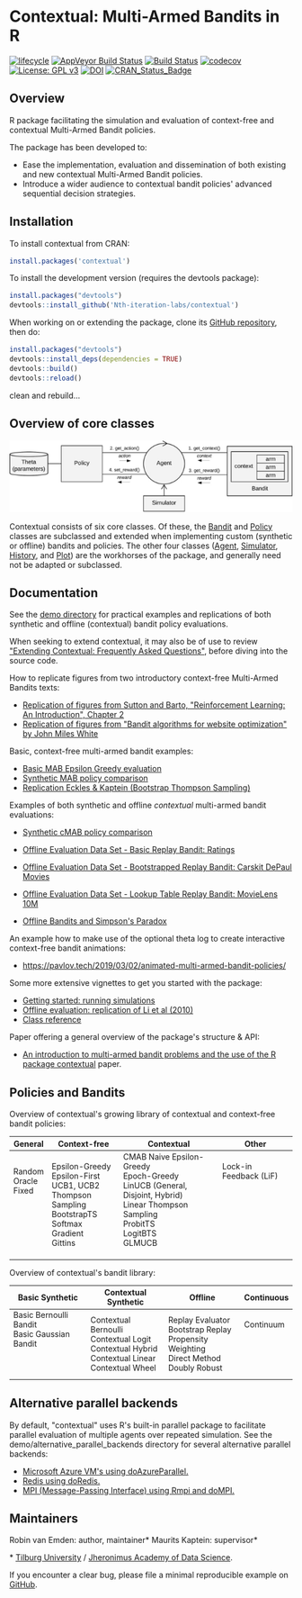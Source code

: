 Contextual: Multi-Armed Bandits in R
====================================

[![lifecycle](https://img.shields.io/badge/lifecycle-maturing-blue.svg?style=flat)](https://tidyverse.org/lifecycle/#maturing) [![AppVeyor Build Status](https://ci.appveyor.com/api/projects/status/github/Nth-iteration-labs/contextual?branch=master&svg=true)](https://ci.appveyor.com/project/robinvanemden/contextual) [![Build Status](https://travis-ci.org/Nth-iteration-labs/contextual.svg?branch=master)](https://travis-ci.org/Nth-iteration-labs/contextual) [![codecov](https://codecov.io/gh/Nth-iteration-labs/contextual/branch/master/graph/badge.svg)](https://codecov.io/gh/Nth-iteration-labs/contextual)[![License: GPL v3](https://img.shields.io/badge/License-GPL%20v3-green.svg)](https://www.gnu.org/licenses/gpl-3.0) [![DOI](https://zenodo.org/badge/114037654.svg)](https://zenodo.org/badge/latestdoi/114037654) [![CRAN\_Status\_Badge](https://www.r-pkg.org/badges/version/contextual)](https://cran.r-project.org/package=contextual) 

<!--
* [AppVeyor: passing](https://ci.appveyor.com/project/robinvanemden/contextual)
* [Travis CI: passing](https://travis-ci.org/Nth-iteration-labs/contextual)
* [Codecov: 96% coverage](https://codecov.io/gh/Nth-iteration-labs/contextual)
-->

Overview
--------

R package facilitating the simulation and evaluation of context-free and contextual Multi-Armed Bandit policies.

The package has been developed to:

* Ease the implementation, evaluation and dissemination of both existing and new contextual Multi-Armed Bandit policies. 
* Introduce a wider audience to contextual bandit policies' advanced sequential decision strategies.

Installation
------------

To install contextual from CRAN:

```R
install.packages('contextual')
```

To install the development version (requires the devtools package):

```R
install.packages("devtools")
devtools::install_github('Nth-iteration-labs/contextual')
```

When working on or extending the package, clone its [GitHub repository](https://github.com/Nth-iteration-labs/contextual), then do:

```R
install.packages("devtools")
devtools::install_deps(dependencies = TRUE)
devtools::build()
devtools::reload()
```

clean and rebuild...

Overview of core classes
------------------------

![](man/figures/cmab_all_medium.jpg)

Contextual consists of six core classes. Of these, the [Bandit](https://github.com/Nth-iteration-labs/contextual/blob/master/R/bandit.R) and [Policy](https://github.com/Nth-iteration-labs/contextual/blob/master/R/policy.R) classes are subclassed and extended when implementing custom (synthetic or offline) bandits and policies. The other four classes ([Agent](https://github.com/Nth-iteration-labs/contextual/blob/master/R/agent.R), [Simulator](https://github.com/Nth-iteration-labs/contextual/blob/master/R/simulator.R), [History](https://github.com/Nth-iteration-labs/contextual/blob/master/R/history.R), and [Plot](https://github.com/Nth-iteration-labs/contextual/blob/master/R/plot.R)) are the workhorses of the package, and generally need not be adapted or subclassed.

Documentation
-------------

See the [demo directory](https://github.com/Nth-iteration-labs/contextual/tree/master/demo) for practical examples and replications of both synthetic and offline (contextual) bandit policy evaluations. 

When seeking to extend contextual, it may also be of use to review ["Extending Contextual: Frequently Asked Questions"](https://nth-iteration-labs.github.io/contextual/articles/only_pkgdown/faq.html), before diving into the source code.

How to replicate figures from two introductory context-free Multi-Armed Bandits texts:

* [Replication of figures from Sutton and Barto, "Reinforcement Learning: An Introduction", Chapter 2](https://nth-iteration-labs.github.io/contextual/articles/sutton_barto.html)
* [Replication of figures from "Bandit algorithms for website optimization" by John Miles White](https://nth-iteration-labs.github.io/contextual/articles/website_optimization.html)

Basic, context-free multi-armed bandit examples:

* [Basic MAB Epsilon Greedy evaluation](https://nth-iteration-labs.github.io/contextual/articles/epsilongreedy.html)
* [Synthetic MAB policy comparison](https://nth-iteration-labs.github.io/contextual/articles/mabs.html)
* [Replication Eckles & Kaptein (Bootstrap Thompson Sampling)](https://nth-iteration-labs.github.io/contextual/articles/eckles_kaptein.html)

Examples of both synthetic and offline *contextual* multi-armed bandit evaluations:

* [Synthetic cMAB policy comparison](https://nth-iteration-labs.github.io/contextual/articles/cmabs.html)

* [Offline Evaluation Data Set - Basic Replay Bandit: Ratings](https://nth-iteration-labs.github.io/contextual/articles/cmabsoffline.html)
* [Offline Evaluation Data Set - Bootstrapped Replay Bandit: Carskit DePaul Movies](https://nth-iteration-labs.github.io/contextual/articles/offline_depaul_movies.html)
* [Offline Evaluation Data Set - Lookup Table Replay Bandit: MovieLens 10M](https://nth-iteration-labs.github.io/contextual/articles/ml10m.html) 

* [Offline Bandits and Simpson's Paradox](https://nth-iteration-labs.github.io/contextual/articles/simpsons.html)

An example how to make use of the optional theta log to create interactive context-free bandit animations:

* https://pavlov.tech/2019/03/02/animated-multi-armed-bandit-policies/

Some more extensive vignettes to get you started with the package:

* [Getting started: running simulations](https://nth-iteration-labs.github.io/contextual/articles/introduction.html)
* [Offline evaluation: replication of Li et al (2010)](https://nth-iteration-labs.github.io/contextual/articles/replication.html)
* [Class reference](https://nth-iteration-labs.github.io/contextual/reference/index.html)

Paper offering a general overview of the package's structure & API:

* [An introduction to multi-armed bandit problems and the use of the R package contextual](https://arxiv.org/abs/1811.01926) paper.


<!---
* [Blog at Pavlov](https://pavlov.tech/category/contextual/)
-->

Policies and Bandits
--------------------

Overview of contextual's growing library of contextual and context-free bandit policies:

| General | Context-free | Contextual | Other |
|---------------|-------------------------------------------------------------------------------------------|-------------------------------------------------------------------------------|------------------------------|
| Random<br>  Oracle<br> Fixed <br><br><br><br><br><br>  | Epsilon-Greedy<br>  Epsilon-First<br>  UCB1, UCB2<br>   Thompson Sampling<br>   BootstrapTS<br>   Softmax<br> Gradient<br>  Gittins | CMAB Naive Epsilon-Greedy <br> Epoch-Greedy<br>   LinUCB (General, Disjoint, Hybrid)<br>Linear Thompson Sampling<br> ProbitTS<br> LogitBTS<br>GLMUCB<br>  <br>  | Lock-in Feedback (LiF)  <br> <br> <br> <br><br> <br><br> <br>  |

Overview of contextual's bandit library:

| Basic Synthetic | Contextual Synthetic | Offline | Continuous |
|------------------------------------------|---------------------------------------------------------------------------------------|------------------------------------------------------------|------------|
| Basic Bernoulli Bandit<br>  Basic Gaussian Bandit<br><br> <br> <br>    | Contextual Bernoulli<br>  Contextual Logit<br>  Contextual Hybrid<br>  Contextual Linear<br>  Contextual Wheel | Replay Evaluator <br> Bootstrap Replay<br>Propensity Weighting<br>Direct Method<br>Doubly Robust<br>   | Continuum <br> <br> <br> <br> <br> |

Alternative parallel backends
-----------------------------

By default, "contextual" uses R's built-in parallel package to facilitate parallel evaluation of multiple agents over repeated simulation. See the demo/alternative_parallel_backends directory for several alternative parallel backends:

* [Microsoft Azure VM's using doAzureParallel.](https://github.com/Nth-iteration-labs/contextual/tree/master/demo/alternative_parallel_backends/azure)
* [Redis using doRedis.](https://github.com/Nth-iteration-labs/contextual/tree/master/demo/alternative_parallel_backends/redis)
* [MPI (Message-Passing Interface) using Rmpi and doMPI.](https://github.com/Nth-iteration-labs/contextual/tree/master/demo/alternative_parallel_backends/rmpi)

Maintainers
-----------

Robin van Emden: author, maintainer*
Maurits Kaptein: supervisor*

\* [Tilburg University](https://www.tilburguniversity.edu/) / [Jheronimus Academy of Data Science](https://www.jads.nl/research.html).

If you encounter a clear bug, please file a minimal reproducible example on [GitHub](https://github.com/Nth-iteration-labs/contextual/issues).

